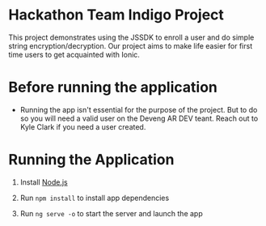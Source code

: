 # Hackathon Team Indigo Project

This project demonstrates using the JSSDK to enroll a user and do simple string encryption/decryption. 
Our project aims to make life easier for first time users
to get acquainted with Ionic. 


# Before running the application
 - Running the app isn't essential for the purpose of the project. But to do so you will need a valid user on the 
   Deveng AR DEV teant. Reach out to Kyle Clark if you need a user created.

# Running the Application

1. Install [Node.js](http://nodejs.org)

1. Run `npm install` to install app dependencies

1. Run `ng serve -o` to start the server and launch the app

